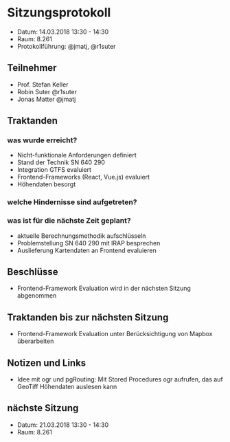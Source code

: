 # Sitzungsprotokoll

* Datum: 14.03.2018 13:30 - 14:30
* Raum: 8.261
* Protokollführung: @jmatj, @r1suter

## Teilnehmer

* Prof. Stefan Keller
* Robin Suter @r1suter
* Jonas Matter @jmatj

## Traktanden

### was wurde erreicht?

* Nicht-funktionale Anforderungen definiert
* Stand der Technik SN 640 290
* Integration GTFS evaluiert
* Frontend-Frameworks (React, Vue.js) evaluiert
* Höhendaten besorgt

### welche Hindernisse sind aufgetreten?


### was ist für die nächste Zeit geplant?

* aktuelle Berechnungsmethodik aufschlüsseln
* Problemstellung SN 640 290 mit IRAP besprechen
* Auslieferung Kartendaten an Frontend evaluieren


## Beschlüsse

* Frontend-Framework Evaluation wird in der nächsten Sitzung abgenommen

## Traktanden bis zur nächsten Sitzung

* Frontend-Framework Evaluation unter Berücksichtigung von Mapbox überarbeiten

## Notizen und Links

* Idee mit ogr und pgRouting: Mit Stored Procedures ogr aufrufen, das auf GeoTiff Höhendaten auslesen kann

## nächste Sitzung

* Datum: 21.03.2018 13:30 - 14:30
* Raum: 8.261
